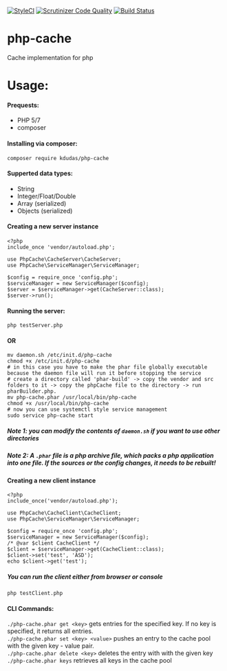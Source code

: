 [![StyleCI](https://github.styleci.io/repos/135454839/shield?branch=master)](https://github.styleci.io/repos/135454839) [![Scrutinizer Code Quality](https://scrutinizer-ci.com/g/dude920228/php-cache/badges/quality-score.png?b=master)](https://scrutinizer-ci.com/g/dude920228/php-cache/?branch=master) [![Build Status](https://scrutinizer-ci.com/g/dude920228/php-cache/badges/build.png?b=master)](https://scrutinizer-ci.com/g/dude920228/php-cache/build-status/master)
# php-cache
Cache implementation for php

# Usage:
#### Prequests:
- PHP 5/7
- composer
#### Installing via composer:
```
composer require kdudas/php-cache
```
#### Supperted data types:
- String
- Integer/Float/Double
- Array (serialized)
- Objects (serialized)
#### Creating a new server instance
```
<?php
include_once 'vendor/autoload.php';

use PhpCache\CacheServer\CacheServer;
use PhpCache\ServiceManager\ServiceManager;

$config = require_once 'config.php';
$serviceManager = new ServiceManager($config);
$server = $serviceManager->get(CacheServer::class);
$server->run();
```
#### Running the server:
```
php testServer.php
```
#### OR
```
mv daemon.sh /etc/init.d/php-cache
chmod +x /etc/init.d/php-cache
# in this case you have to make the phar file globally executable because the daemon file will run it before stopping the service  
# create a directory called 'phar-build' -> copy the vendor and src folders to it -> copy the phpCache file to the directory -> run pharBuilder.php.
mv php-cache.phar /usr/local/bin/php-cache
chmod +x /usr/local/bin/php-cache
# now you can use systemctl style service management
sudo service php-cache start
```
##### Note 1: you can modify the contents of `daemon.sh` if you want to use other directories
##### Note 2:  A `.phar` file is a php archive file, which packs a php application into one file. If the sources or the config changes, it needs to be rebuilt!
#### Creating a new client instance
```
<?php
include_once('vendor/autoload.php');

use PhpCache\CacheClient\CacheClient;
use PhpCache\ServiceManager\ServiceManager;

$config = require_once 'config.php';
$serviceManager = new ServiceManager($config);
/* @var $client CacheClient */
$client = $serviceManager->get(CacheClient::class);
$client->set('test', 'ASD');
echo $client->get('test');
```
##### You can run the client either from browser or console
```
php testClient.php
```
#### CLI Commands:
`./php-cache.phar get <key>` gets entries for the specified key. If no key is specified, it returns all entries.  
`./php-cache.phar set <key> <value>` pushes an entry to the cache pool with the given key - value pair.  
`./php-cache.phar delete <key>` deletes the entry with with the given key  
`./php-cache.phar keys` retrieves all keys in the cache pool
